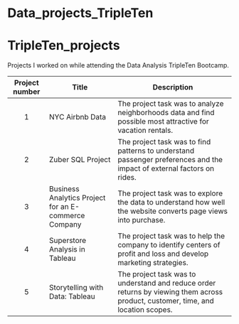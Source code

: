 # Data_projects_TripleTen

# TripleTen_projects
Projects I worked on while attending the Data Analysis TripleTen Bootcamp.


| Project number | Title | Description |
| :-----------: | ----------- |----------- |
| 1 | NYC Airbnb Data | The project task was to analyze neighborhoods data and find possible most attractive for vacation rentals. |
| 2 | Zuber SQL Project | The project task was to find patterns to understand passenger preferences and the impact of external factors on rides. |
| 3 | Business Analytics Project for an E-commerce Company | The project task was to explore the data to understand how well the website converts page views into purchase. |
| 4 | Superstore Analysis in Tableau | The project task was to help the company to identify centers of profit and loss and develop marketing strategies. |
| 5 | Storytelling with Data: Tableau | The project task was to understand and reduce order returns by viewing them across product, customer, time, and location scopes. |
